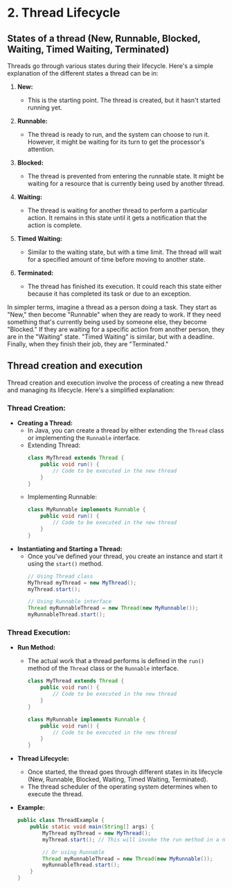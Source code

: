 # **2. Thread Lifecycle**
## **States of a thread (New, Runnable, Blocked, Waiting, Timed Waiting, Terminated)**
Threads go through various states during their lifecycle. Here's a simple explanation of the different states a thread can be in:

1. **New:**
   - This is the starting point. The thread is created, but it hasn't started running yet.

2. **Runnable:**
   - The thread is ready to run, and the system can choose to run it. However, it might be waiting for its turn to get the processor's attention.

3. **Blocked:**
   - The thread is prevented from entering the runnable state. It might be waiting for a resource that is currently being used by another thread.

4. **Waiting:**
   - The thread is waiting for another thread to perform a particular action. It remains in this state until it gets a notification that the action is complete.

5. **Timed Waiting:**
   - Similar to the waiting state, but with a time limit. The thread will wait for a specified amount of time before moving to another state.

6. **Terminated:**
   - The thread has finished its execution. It could reach this state either because it has completed its task or due to an exception.

In simpler terms, imagine a thread as a person doing a task. They start as "New," then become "Runnable" when they are ready to work. If they need something that's currently being used by someone else, they become "Blocked." If they are waiting for a specific action from another person, they are in the "Waiting" state. "Timed Waiting" is similar, but with a deadline. Finally, when they finish their job, they are "Terminated."

## **Thread creation and execution**

Thread creation and execution involve the process of creating a new thread and managing its lifecycle. Here's a simplified explanation:

### **Thread Creation:**
   - **Creating a Thread:**
     - In Java, you can create a thread by either extending the `Thread` class or implementing the `Runnable` interface.
     - Extending Thread:
       ```java
       class MyThread extends Thread {
           public void run() {
               // Code to be executed in the new thread
           }
       }
       ```
     - Implementing Runnable:
       ```java
       class MyRunnable implements Runnable {
           public void run() {
               // Code to be executed in the new thread
           }
       }
       ```
   - **Instantiating and Starting a Thread:**
     - Once you've defined your thread, you create an instance and start it using the `start()` method.
       ```java
       // Using Thread class
       MyThread myThread = new MyThread();
       myThread.start();

       // Using Runnable interface
       Thread myRunnableThread = new Thread(new MyRunnable());
       myRunnableThread.start();
       ```

### **Thread Execution:**
   - **Run Method:**
     - The actual work that a thread performs is defined in the `run()` method of the `Thread` class or the `Runnable` interface.
       ```java
       class MyThread extends Thread {
           public void run() {
               // Code to be executed in the new thread
           }
       }

       class MyRunnable implements Runnable {
           public void run() {
               // Code to be executed in the new thread
           }
       }
       ```
   - **Thread Lifecycle:**
     - Once started, the thread goes through different states in its lifecycle (New, Runnable, Blocked, Waiting, Timed Waiting, Terminated).
     - The thread scheduler of the operating system determines when to execute the thread.

   - **Example:**
     ```java
     public class ThreadExample {
         public static void main(String[] args) {
             MyThread myThread = new MyThread();
             myThread.start(); // This will invoke the run method in a new thread

             // Or using Runnable
             Thread myRunnableThread = new Thread(new MyRunnable());
             myRunnableThread.start();
         }
     }
     ```